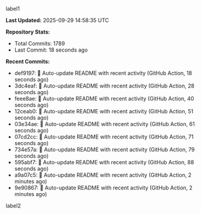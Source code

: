 
label1 
<!-- ACTIVITY_START -->
**Last Updated:** 2025-09-29 14:58:35 UTC

**Repository Stats:**
- Total Commits: 1789
- Last Commit: 18 seconds ago

**Recent Commits:**
- def9197: 🤖 Auto-update README with recent activity (GitHub Action, 18 seconds ago)
- 3dc4eaf: 🤖 Auto-update README with recent activity (GitHub Action, 28 seconds ago)
- feee8ae: 🤖 Auto-update README with recent activity (GitHub Action, 40 seconds ago)
- 12ceab0: 🤖 Auto-update README with recent activity (GitHub Action, 51 seconds ago)
- 03e34ae: 🤖 Auto-update README with recent activity (GitHub Action, 61 seconds ago)
- 07cd2cc: 🤖 Auto-update README with recent activity (GitHub Action, 71 seconds ago)
- 734e57a: 🤖 Auto-update README with recent activity (GitHub Action, 79 seconds ago)
- 595abf7: 🤖 Auto-update README with recent activity (GitHub Action, 88 seconds ago)
- a9a07c5: 🤖 Auto-update README with recent activity (GitHub Action, 2 minutes ago)
- 9e90867: 🤖 Auto-update README with recent activity (GitHub Action, 2 minutes ago)
<!-- ACTIVITY_END -->

label2
